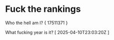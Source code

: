# Fuck the rankings

Who the hell am I?
{ 17511371 }

What fucking year is it?
[ 2025-04-10T23:03:20Z ]
